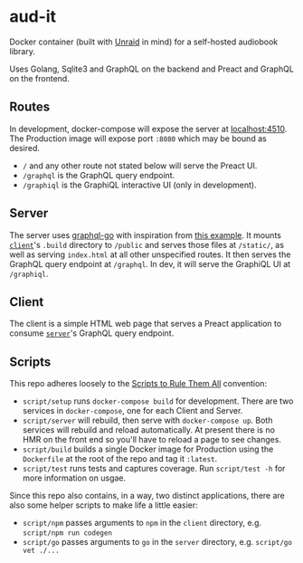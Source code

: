 # aud-it

Docker container (built with [Unraid] in mind) for a self-hosted audiobook
library.

Uses Golang, Sqlite3 and GraphQL on the backend and Preact and GraphQL on
the frontend.

## Routes

In development, docker-compose will expose the server at <localhost:4510>. The
Production image will expose port `:8080` which may be bound as desired.

- `/` and any other route not stated below will serve the Preact UI.
- `/graphql` is the GraphQL query endpoint.
- `/graphiql` is the GraphiQL interactive UI (only in development).

## Server

The server uses [graphql-go] with inspiration from [this example][gql-example].
It mounts [`client`](#client)'s `.build` directory to `/public` and serves
those files at `/static/`, as well as serving `index.html` at all other
unspecified routes. It then serves the GraphQL query endpoint at `/graphql`.
In dev, it will serve the GraphiQL UI at `/graphiql`.

## Client

The client is a simple HTML web page that serves a Preact application to
consume [`server`](#server)'s GraphQL query endpoint.

## Scripts

This repo adheres loosely to the [Scripts to Rule Them All] convention:

- `script/setup` runs `docker-compose build` for development. There are two
  services in `docker-compose`, one for each Client and Server.
- `script/server` will rebuild, then serve with `docker-compose up`. Both
  services will rebuild and reload automatically. At present there is no HMR
  on the front end so you'll have to reload a page to see changes.
- `script/build` builds a single Docker image for Production using the
  `Dockerfile` at the root of the repo and tag it `:latest`.
- `script/test` runs tests and captures coverage. Run `script/test -h` for
  more information on usgae.

Since this repo also contains, in a way, two distinct applications, there
are also some helper scripts to make life a little easier:

- `script/npm` passes arguments to `npm` in the `client` directory, e.g.
  `script/npm run codegen`
- `script/go` passes arguments to `go` in the `server` directory, e.g.
  `script/go vet ./...`

[unraid]: https://unraid.net
[graphql-go]: https://github.com/graph-gophers/graphql-go
[gql-example]: https://github.com/tonyghita/graphql-go-example
[scripts to rule them all]: https://github.com/github/scripts-to-rule-them-all
